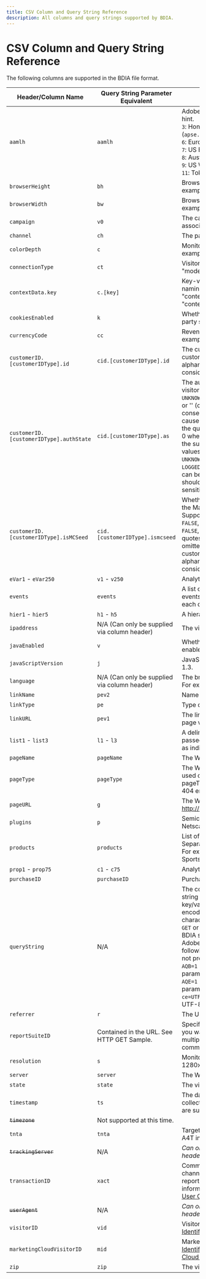 ```yaml
---
title: CSV Column and Query String Reference
description: All columns and query strings supported by BDIA.
---
```


# CSV Column and Query String Reference

The following columns are supported in the BDIA file format.

Header/Column Name | Query String Parameter Equivalent | Description
--|--|--
`aamlh` | `aamlh` | Adobe Audience Manager location hint.<br />`3`: Hong Kong/Singapore (`apse.demdex.net`)<br />`6`: Europe (`irl1.demdex.net`)<br />`7`: US East (`use.demdex.net`)<br />`8`: Australia (`apse2.demdex.net`)<br />`9`: US West (`usw2.demdex.net`)<br />`11`: Tokyo (`tyo3.demdex.net`)
`browserHeight` | `bh` | Browser height in pixels (For example, 768).
`browserWidth` | `bw` | Browser width in pixels (For example, 1024).
`campaign` | `v0` | The campaign tracking code associated with the page.
`channel` | `ch` | The page title or bread crumb.
`colorDepth` | `c` | Monitor color depth in bits (For example, 24).
`connectionType` | `ct` | Visitor's connection type ("lan" or "modem").
`contextData.key` | `c.[key]` | Key-values pairs are specified in by naming the header "contextData.product" or "contextData.color".
`cookiesEnabled` | `k` | Whether the visitor supports first party session cookies (`Y` or `N`).
`currencyCode` | `cc` | Revenue currency code For example, USD.
`customerID.[customerIDType].id` | `cid.[customerIDType].id` | The customer ID to use. The customerIDType can be any alphanumeric string, but should be considered case sensitive.
`customerID.[customerIDType].authState` | `cid.[customerIDType].as` | The authenticated state of the visitor. Supported values are: `0`, `1`, `2`, `UNKNOWN`, `AUTHENTICATED`, `LOGGED_OUT`, or '' (case insensitive). Two consecutive single quotes ('') causes the value to be omitted from the query string which translates to 0 when the hit is made. Please note the supported authState numeric values denote the following: `0 = UNKNOWN`, `1 = AUTHENTICATED`, `2 = LOGGED_OUT`. The customerIDType can be any alphanumeric string, but should be considered case sensitive.
`customerID.[customerIDType].isMCSeed` | `cid.[customerIDType].ismcseed` | Whether or not this is the seed for the Marketing Cloud Visitor ID. Supported values are: `0`, `1`, `TRUE`, `FALSE`, '' (case insensitive). Using `0`, `FALSE`, or two consecutive single quotes (`''`) causes the value to be omitted from the query string. The customerIDType can be any alphanumeric string, but should be considered case sensitive.
`eVar1` - `eVar250` | `v1` - `v250` | Analytics eVar.
`events` | `events` | A list of Analytics events. Multiple events are separated by a comma in each data row field.
`hier1` - `hier5` | `h1` - `h5` | A hierarchy string.
`ipaddress` | N/A (Can only be supplied via column header) | The visitor's IP address.
`javaEnabled` | `v` | Whether the visitor has Java enabled (`Y` or `N`).
`javaScriptVersion` | `j` | JavaScript version. For example, 1.3.
`language` | N/A (Can only be supplied via column header) | The browser's supported language. For example, "en-us".
`linkName` | `pev2` | Name of link.
`linkType` | `pe` | Type of link (`d`, `e`, or `o`).
`linkURL` | `pev1` | The link's HREF. For custom links, page values are ignored.
`list1` - `list3` | `l1` - `l3` | A delimited list of values that are passed into a variable, then reported as individual line items for reporting.
`pageName` | `pageName` | The Web page name.
`pageType` | `pageType` | The Web page type. This is only used on 404 error pages. Set pageType to "Error Page" for when a 404 error is detected.
`pageURL` | `g` | The Web page URL For example, http://www.example.com/index.html.
`plugins` | `p` | Semicolon separated list of Netscape plug-in names.
`products` | `products` | List of all products on the page. Separate products with a comma. For example: Sports;Ball;1;5.95,Toys; Top;1:1.99.
`prop1` - `prop75` | `c1` - `c75` | Analytics property name.
`purchaseID` | `purchaseID` | Purchase ID number.
`queryString` | N/A | The column that you put all query string data in. Data must be in key/value pairs and be fully URL encoded, including any multibyte characters. Its contents is used in a `GET` or `POST` call to Analytics. When BDIA submits a `queryString` row to Adobe Analytics, it adds the following param values if they are not present:<br />`AQB=1` (Start of server call parameters)<br />`AQE=1` (End of server call parameters)<br />`ce=UTF-8` (Character Encoding of UTF-8)
`referrer` | `r` | The URL of the page referrer.
`reportSuiteID` | Contained in the URL. See HTTP GET Sample. | Specifies the report suites where you want to submit data. Separate multiple report suite IDs with a comma.
`resolution` | `s` | Monitor resolution For example, 1280x1024.
`server` | `server` | The Web server serving the page.
`state` | `state` | The visitor's U.S. state.
`timestamp` | `ts` | The date and time that the data was collected. [Unix Time](https://en.wikipedia.org/wiki/Unix_time) and [ISO-8601](https://en.wikipedia.org/wiki/ISO_8601) are supported.
~~`timezone`~~ | Not supported at this time. | |
`tnta` | `tnta` | Target data payload, for use with A4T integrations
~~`trackingServer`~~ | N/A | *Can only be supplied via column header*
`transactionID` | `xact` | Common value used to tie multi-channel user activities together for reporting purposes. For more information, see the [Data Sources User Guide](https://docs.adobe.com/content/help/en/analytics/import/data-sources/datasrc-home.html).
~~`userAgent`~~ | N/A | *Can only be supplied via column header*
`visitorID` | `vid` | Visitor's Analytics ID. See [Visitor Identification](https://docs.adobe.com/content/help/en/id-service/using/home.html).
`marketingCloudVisitorID` | `mid` | Marketing Cloud ID. See [Visitor Identification and the Marketing Cloud Visitor ID Service](https://docs.adobe.com/content/help/en/id-service/using/home.html).
`zip` | `zip` | The visitor's zip code.


